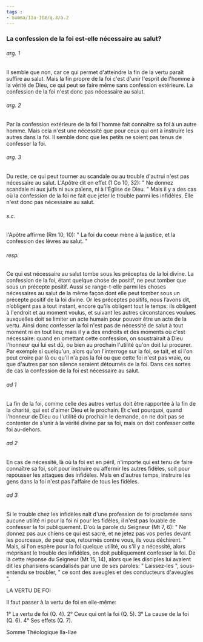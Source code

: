 ```yaml
---
tags : 
- Summa/IIa-IIæ/q.3/a.2
---
```


### La confession de la foi est-elle nécessaire au salut?

###### arg. 1
Il semble que non, car ce qui permet d'atteindre la fin de la vertu paraît suffire au salut. Mais la fin propre de la foi c'est d'unir l'esprit de l'homme à la vérité de Dieu, ce qui peut se faire même sans confession extérieure. La confession de la foi n'est donc pas nécessaire au salut. 

###### arg. 2
Par la confession extérieure de la foi l'homme fait connaître sa foi à un autre homme. Mais cela n'est une nécessité que pour ceux qui ont à instruire les autres dans la foi. Il semble donc que les petits ne soient pas tenus de confesser la foi. 

###### arg. 3
Du reste, ce qui peut tourner au scandale ou au trouble d'autrui n'est pas nécessaire au salut. L'Apôtre dit en effet (1 Co 10, 32): " Ne donnez scandale ni aux juifs ni aux païens, ni à l'Église de Dieu. " Mais il y a des cas où la confession de la foi ne fait que jeter le trouble parmi les infidèles. Elle n'est donc pas nécessaire au salut. 

###### s.c.
l'Apôtre affirme (Rm 10, 10): " La foi du coeur mène à la justice, et la confession des lèvres au salut. " 

###### resp.
Ce qui est nécessaire au salut tombe sous les préceptes de la loi divine. La confession de la foi, étant quelque chose de positif, ne peut tomber que sous un précepte positif. Aussi se range-t-elle parmi les choses nécessaires au salut de la même façon dont elle peut tomber sous un précepte positif de la loi divine. Or les préceptes positifs, nous l’avons dit, n’obligent pas à tout instant, encore qu'ils obligent tout le temps: ils obligent à l'endroit et au moment voulus, et suivant les autres circonstances voulues auxquelles doit se limiter un acte humain pour pouvoir être un acte de la vertu. Ainsi donc confesser la foi n'est pas de nécessité de salut à tout moment ni en tout lieu; mais il y a des endroits et des moments où c'est nécessaire: quand en omettant cette confession, on soustrairait à Dieu l'honneur qui lui est dû, ou bien au prochain l'utilité qu'on doit lui procurer. Par exemple si quelqu'un, alors qu'on l'interroge sur la foi, se tait, et si l'on peut croire par là ou qu'il n'a pas la foi ou que cette foi n'est pas vraie, ou que d'autres par son silence seraient détournés de la foi. Dans ces sortes de cas la confession de la foi est nécessaire au salut. 

###### ad 1
La fin de la foi, comme celle des autres vertus doit être rapportée à la fin de la charité, qui est d'aimer Dieu et le prochain. Et c'est pourquoi, quand l'honneur de Dieu ou l'utilité du prochain le demande, on ne doit pas se contenter de s'unir à la vérité divine par sa foi, mais on doit confesser cette foi au-dehors. 

###### ad 2
En cas de nécessité, là où la foi est en péril, n'importe qui est tenu de faire connaître sa foi, soit pour instruire ou affermir les autres fidèles, soit pour repousser les attaques des infidèles. Mais en d'autres temps, instruire les gens dans la foi n'est pas l'affaire de tous les fidèles. 

###### ad 3
Si le trouble chez les infidèles naît d'une profession de foi proclamée sans aucune utilité ni pour la foi ni pour les fidèles, il n'est pas louable de confesser la foi publiquement. D'où la parole du Seigneur (Mt 7, 6): " Ne donnez pas aux chiens ce qui est sacré, et ne jetez pas vos perles devant les pourceaux, de peur que, retournés contre vous, ils vous déchirent. " Mais, si l'on espère pour la foi quelque utilité, ou s'il y a nécessité, alors méprisant le trouble des infidèles, on doit publiquement confesser la foi. De là cette réponse du Seigneur (Mt 15, 14), alors que les disciples lui avaient dit les pharisiens scandalisés par une de ses paroles: " Laissez-les ", sous-entendu se troubler, " ce sont des aveugles et des conducteurs d'aveugles ". 

LA VERTU DE FOI 

Il faut passer à la vertu de foi en elle-même: 

1° La vertu de foi (Q. 4). 2° Ceux qui ont la foi (Q. 5). 3° La cause de la foi (Q. 6). 4° Ses effets (Q. 7). 

Somme Théologique IIa-IIae 

